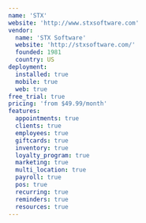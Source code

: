```yaml
---
name: 'STX'
website: 'http://www.stxsoftware.com'
vendor:
  name: 'STX Software'
  website: 'http://stxsoftware.com/'
  founded: 1981
  country: US
deployment:
  installed: true
  mobile: true
  web: true
free_trial: true
pricing: 'from $49.99/month'
features:
  appointments: true
  clients: true
  employees: true
  giftcards: true
  inventory: true
  loyalty_program: true
  marketing: true
  multi_location: true
  payroll: true
  pos: true
  recurring: true
  reminders: true
  resources: true
---
```

